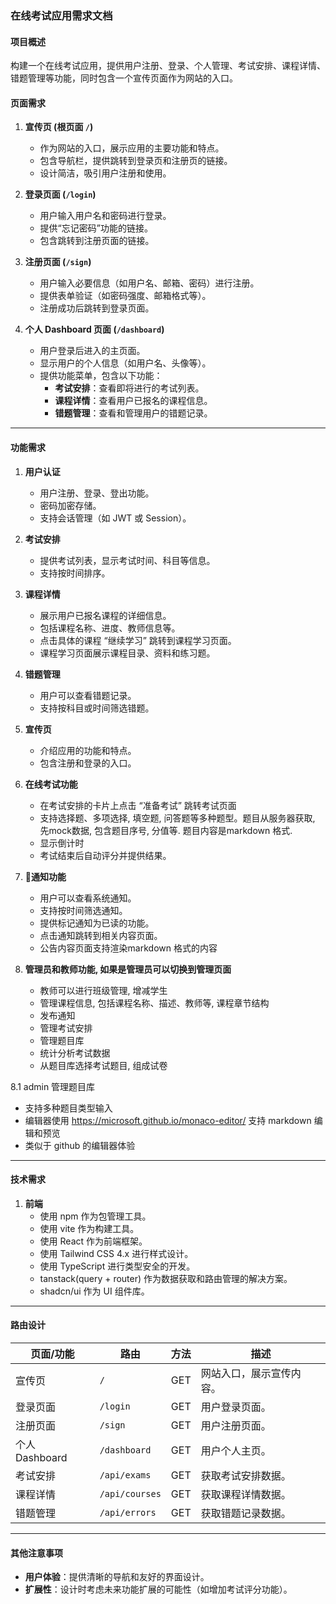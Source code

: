 
### 在线考试应用需求文档

#### 项目概述
构建一个在线考试应用，提供用户注册、登录、个人管理、考试安排、课程详情、错题管理等功能，同时包含一个宣传页面作为网站的入口。


#### 页面需求

1. **宣传页 (根页面 `/`)**
   - 作为网站的入口，展示应用的主要功能和特点。
   - 包含导航栏，提供跳转到登录页和注册页的链接。
   - 设计简洁，吸引用户注册和使用。

2. **登录页面 (`/login`)**
   - 用户输入用户名和密码进行登录。
   - 提供“忘记密码”功能的链接。
   - 包含跳转到注册页面的链接。

3. **注册页面 (`/sign`)**
   - 用户输入必要信息（如用户名、邮箱、密码）进行注册。
   - 提供表单验证（如密码强度、邮箱格式等）。
   - 注册成功后跳转到登录页面。

4. **个人 Dashboard 页面 (`/dashboard`)**
   - 用户登录后进入的主页面。
   - 显示用户的个人信息（如用户名、头像等）。
   - 提供功能菜单，包含以下功能：
     - **考试安排**：查看即将进行的考试列表。
     - **课程详情**：查看用户已报名的课程信息。
     - **错题管理**：查看和管理用户的错题记录。


---

#### 功能需求

1. **用户认证**
   - 用户注册、登录、登出功能。
   - 密码加密存储。
   - 支持会话管理（如 JWT 或 Session）。

2. **考试安排**
   - 提供考试列表，显示考试时间、科目等信息。
   - 支持按时间排序。

3. **课程详情**
   - 展示用户已报名课程的详细信息。
   - 包括课程名称、进度、教师信息等。
   - 点击具体的课程 “继续学习” 跳转到课程学习页面。
   - 课程学习页面展示课程目录、资料和练习题。
   
4. **错题管理**
   - 用户可以查看错题记录。
   - 支持按科目或时间筛选错题。

5. **宣传页**
   - 介绍应用的功能和特点。
   - 包含注册和登录的入口。

6. **在线考试功能**
   - 在考试安排的卡片上点击 “准备考试” 跳转考试页面 
   - 支持选择题、多项选择, 填空题, 问答题等多种题型。题目从服务器获取, 先mock数据, 包含题目序号, 分值等. 题目内容是markdown 格式.
   - 显示倒计时
   - 考试结束后自动评分并提供结果。

7. **📢通知功能**
   - 用户可以查看系统通知。
   - 支持按时间筛选通知。
   - 提供标记通知为已读的功能。
   - 点击通知跳转到相关内容页面。
   - 公告内容页面支持渲染markdown 格式的内容

8. **管理员和教师功能, 如果是管理员可以切换到管理页面**
   - 教师可以进行班级管理, 增减学生
   - 管理课程信息, 包括课程名称、描述、教师等, 课程章节结构
   - 发布通知
   - 管理考试安排
   - 管理题目库
   - 统计分析考试数据
   - 从题目库选择考试题目, 组成试卷

8.1 admin 管理题目库

- 支持多种题目类型输入
- 编辑器使用 https://microsoft.github.io/monaco-editor/ 支持 markdown 编辑和预览
- 类似于 github 的编辑器体验

---

#### 技术需求

1. **前端**
   - 使用 npm 作为包管理工具。
   - 使用 vite 作为构建工具。
   - 使用 React 作为前端框架。
   - 使用 Tailwind CSS 4.x 进行样式设计。
   - 使用 TypeScript 进行类型安全的开发。
   - tanstack(query + router) 作为数据获取和路由管理的解决方案。
   - shadcn/ui 作为 UI 组件库。

---

#### 路由设计

| 页面/功能         | 路由         | 方法 | 描述                     |
|------------------|-------------|------|--------------------------|
| 宣传页           | `/`         | GET  | 网站入口，展示宣传内容。 |
| 登录页面         | `/login`    | GET  | 用户登录页面。           |
| 注册页面         | `/sign`     | GET  | 用户注册页面。           |
| 个人 Dashboard   | `/dashboard`| GET  | 用户个人主页。           |
| 考试安排         | `/api/exams`| GET  | 获取考试安排数据。       |
| 课程详情         | `/api/courses`| GET | 获取课程详情数据。       |
| 错题管理         | `/api/errors`| GET | 获取错题记录数据。       |

---

#### 其他注意事项

- **用户体验**：提供清晰的导航和友好的界面设计。
- **扩展性**：设计时考虑未来功能扩展的可能性（如增加考试评分功能）。